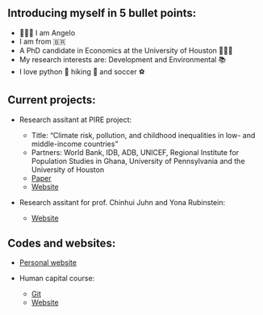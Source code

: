 ## Introducing myself in 5 bullet points:
 
* 🙋🏽‍♂️ I am Angelo 
* I am from 🇧🇷
* A PhD candidate in Economics at the University of Houston 👨🏽‍🎓
* My research interests are: Development and Environmental 📚
* I love python 🐍 hiking 🥾 and soccer ⚽

## Current projects:

* Research assitant at PIRE project:
  - Title: “Climate risk, pollution, and childhood inequalities in
low- and middle-income countries”
  - Partners: World Bank, IDB, ADB, UNICEF, Regional Institute for Population Studies in Ghana, University of Pennsylvania and the University of Houston
  - [Paper](https://fanwangecon.github.io/assets/GlobalPollutionBurden_SantosEtAl.pdf)
  - [Website](https://ceci.sas.upenn.edu)
  
* Research assitant for prof. Chinhui Juhn and Yona Rubinstein:
  - [Website](https://angelofgdsantos.github.io/authors-project/md/intro.html)

## Codes and websites:

* [Personal website](https://angelofgdsantos.github.io)

* Human capital course:
  - [Git](https://github.com/angelofgdsantos/human-capital)
  - [Website](https://angelofgdsantos.github.io/human-capital/md/intro.html)

<!---
AngeloSant0s/AngeloSant0s is a ✨ special ✨ repository because its `README.md` (this file) appears on your GitHub profile.
You can click the Preview link to take a look at your changes.
--->
